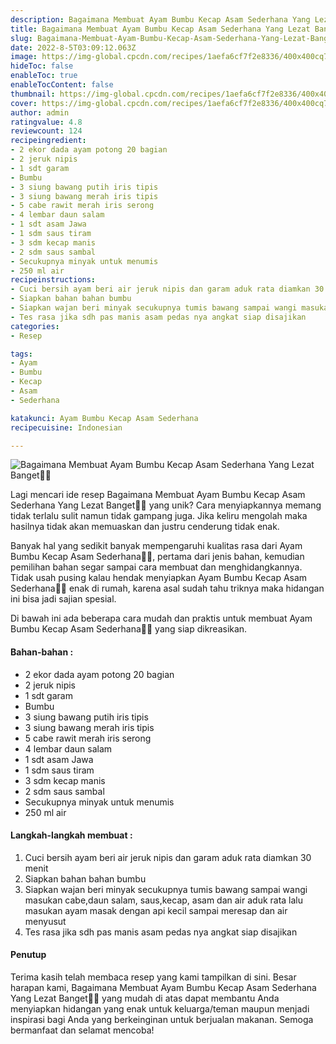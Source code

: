 ```yaml
---
description: Bagaimana Membuat Ayam Bumbu Kecap Asam Sederhana Yang Lezat Banget"
title: Bagaimana Membuat Ayam Bumbu Kecap Asam Sederhana Yang Lezat Banget
slug: Bagaimana-Membuat-Ayam-Bumbu-Kecap-Asam-Sederhana-Yang-Lezat-Banget
date: 2022-8-5T03:09:12.063Z
image: https://img-global.cpcdn.com/recipes/1aefa6cf7f2e8336/400x400cq70/photo.jpg
hideToc: false
enableToc: true
enableTocContent: false
thumbnail: https://img-global.cpcdn.com/recipes/1aefa6cf7f2e8336/400x400cq70/photo.jpg
cover: https://img-global.cpcdn.com/recipes/1aefa6cf7f2e8336/400x400cq70/photo.jpg
author: admin
ratingvalue: 4.8
reviewcount: 124
recipeingredient:
- 2 ekor dada ayam potong 20 bagian
- 2 jeruk nipis
- 1 sdt garam
- Bumbu
- 3 siung bawang putih iris tipis
- 3 siung bawang merah iris tipis
- 5 cabe rawit merah iris serong
- 4 lembar daun salam
- 1 sdt asam Jawa
- 1 sdm saus tiram
- 3 sdm kecap manis
- 2 sdm saus sambal
- Secukupnya minyak untuk menumis
- 250 ml air
recipeinstructions:
- Cuci bersih ayam beri air jeruk nipis dan garam aduk rata diamkan 30 menit
- Siapkan bahan bahan bumbu
- Siapkan wajan beri minyak secukupnya tumis bawang sampai wangi masukan cabe,daun salam, saus,kecap, asam dan air aduk rata lalu masukan ayam masak dengan api kecil sampai meresap dan air menyusut
- Tes rasa jika sdh pas manis asam pedas nya angkat siap disajikan
categories:
- Resep

tags:
- Ayam
- Bumbu
- Kecap
- Asam
- Sederhana

katakunci: Ayam Bumbu Kecap Asam Sederhana
recipecuisine: Indonesian

---
```


![Bagaimana Membuat Ayam Bumbu Kecap Asam Sederhana Yang Lezat Banget👩‍🍳](https://img-global.cpcdn.com/recipes/1aefa6cf7f2e8336/400x400cq70/photo.jpg)

Lagi mencari ide resep Bagaimana Membuat Ayam Bumbu Kecap Asam Sederhana Yang Lezat Banget👩‍🍳 yang unik? Cara menyiapkannya memang tidak terlalu sulit namun tidak gampang juga. Jika keliru mengolah maka hasilnya tidak akan memuaskan dan justru cenderung tidak enak.

Banyak hal yang sedikit banyak mempengaruhi kualitas rasa dari Ayam Bumbu Kecap Asam Sederhana👩‍🍳, pertama dari jenis bahan, kemudian pemilihan bahan segar sampai cara membuat dan menghidangkannya. Tidak usah pusing kalau hendak menyiapkan Ayam Bumbu Kecap Asam Sederhana👩‍🍳 enak di rumah, karena asal sudah tahu triknya maka hidangan ini bisa jadi sajian spesial.

Di bawah ini ada beberapa cara mudah dan praktis untuk membuat Ayam Bumbu Kecap Asam Sederhana👩‍🍳 yang siap dikreasikan.

<!--inarticleads1-->

#### Bahan-bahan :

- 2 ekor dada ayam potong 20 bagian
- 2 jeruk nipis
- 1 sdt garam
- Bumbu
- 3 siung bawang putih iris tipis
- 3 siung bawang merah iris tipis
- 5 cabe rawit merah iris serong
- 4 lembar daun salam
- 1 sdt asam Jawa
- 1 sdm saus tiram
- 3 sdm kecap manis
- 2 sdm saus sambal
- Secukupnya minyak untuk menumis
- 250 ml air

<!--inarticleads2-->

#### Langkah-langkah membuat :

1. Cuci bersih ayam beri air jeruk nipis dan garam aduk rata diamkan 30 menit
1. Siapkan bahan bahan bumbu
1. Siapkan wajan beri minyak secukupnya tumis bawang sampai wangi masukan cabe,daun salam, saus,kecap, asam dan air aduk rata lalu masukan ayam masak dengan api kecil sampai meresap dan air menyusut
1. Tes rasa jika sdh pas manis asam pedas nya angkat siap disajikan

#### Penutup

Terima kasih telah membaca resep yang kami tampilkan di sini. Besar harapan kami, Bagaimana Membuat Ayam Bumbu Kecap Asam Sederhana Yang Lezat Banget👩‍🍳 yang mudah di atas dapat membantu Anda menyiapkan hidangan yang enak untuk keluarga/teman maupun menjadi inspirasi bagi Anda yang berkeinginan untuk berjualan makanan. Semoga bermanfaat dan selamat mencoba!